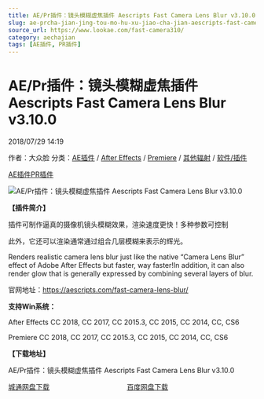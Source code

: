 ```yaml
---
title: AE/Pr插件：镜头模糊虚焦插件 Aescripts Fast Camera Lens Blur v3.10.0
slug: ae-prcha-jian-jing-tou-mo-hu-xu-jiao-cha-jian-aescripts-fast-camera-lens-blur-v3-10-0
source_url: https://www.lookae.com/fast-camera310/
category: aechajian
tags: [AE插件, PR插件]
---
```

# AE/Pr插件：镜头模糊虚焦插件 Aescripts Fast Camera Lens Blur v3.10.0

2018/07/29 14:19

作者：大众脸
分类：[AE插件](https://www.lookae.com/after-effects/aechajian/) / [After Effects](https://www.lookae.com/after-effects/) / [Premiere](https://www.lookae.com/qitarjcj/premierezy/) / [其他辐射](https://www.lookae.com/others/) / [软件/插件](https://www.lookae.com/qitarjcj/)

[AE插件](https://www.lookae.com/tag/ae%e6%8f%92%e4%bb%b6/)[PR插件](https://www.lookae.com/tag/pr%e6%8f%92%e4%bb%b6/)

![AE/Pr插件：镜头模糊虚焦插件 Aescripts Fast Camera Lens Blur v3.10.0](https://www.lookae.com/wp-content/uploads/2018/07/Fast-Camera-Lens-Blur.jpg "AE/Pr插件：镜头模糊虚焦插件 Aescripts Fast Camera Lens Blur v3.10.0-LookAE.com")  
[](https://cloud.video.taobao.com//play/u/705956171/p/1/e/6/t/1/50213974004.mp4?_=1")

**【插件简介】**

插件可制作逼真的摄像机镜头模糊效果，渲染速度更快！多种参数可控制

此外，它还可以渲染通常通过组合几层模糊来表示的辉光。

Renders realistic camera lens blur just like the native “Camera Lens Blur” effect of Adobe After Effects but faster, way faster!In addition, it can also render glow that is generally expressed by combining several layers of blur.

官网地址：https://aescripts.com/fast-camera-lens-blur/

**支持Win系统：**

After Effects CC 2018, CC 2017, CC 2015.3, CC 2015, CC 2014, CC, CS6

Premiere CC 2018, CC 2017, CC 2015.3, CC 2015, CC 2014, CC, CS6

**【下载地址】**

AE/Pr插件：镜头模糊虚焦插件 Aescripts Fast Camera Lens Blur v3.10.0

[城通网盘下载](https://lookae.ctfile.com/fs/680462-300589710)                                        [百度网盘下载](https://pan.baidu.com/s/1ZoXb4Zshju3Ou3qGVbBj0Q)
